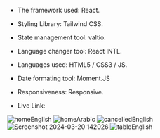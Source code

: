 - The framework used: React.
  
- Styling Library: Tailwind CSS.
  
- State management tool: valtio.
  
- Language changer tool: React INTL.
  
- Languages used: HTML5 / CSS3 / JS.
  
- Date formating tool: Moment.JS
  
- Responsiveness: Responsive.
  
- Live Link:
 
![homeEnglish](https://github.com/mona9855/Bosta-Task/assets/89538929/113b01e4-ca8b-4023-af03-8c85723a61c9)
![homeArabic](https://github.com/mona9855/Bosta-Task/assets/89538929/b8d0f88a-1f46-442a-adb3-0bfab35ba5a5)
![cancelledEnglish](https://github.com/mona9855/Bosta-Task/assets/89538929/cd0bcbac-f180-4581-8903-1d9dc28bcd8a)
![Screenshot 2024-03-20 142026](https://github.com/mona9855/Bosta-Task/assets/89538929/ad041c9c-1c65-430a-a2f7-e9af71ab5600)
![tableEnglish](https://github.com/mona9855/Bosta-Task/assets/89538929/bb1d6f06-555b-4a46-a046-5c63db5e1ba2)




